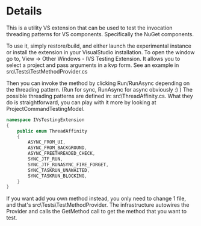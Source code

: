 # Details

This is a utility VS extension that can be used to test the invocation threading patterns for VS components. Specifically the NuGet components.

To use it, simply restore/build, and either launch the experimental instance or install the extension in your VisualStudio installation.
To open the window go to, View -> Other Windows - IVS Testing Extension.
It allows you to select a project and pass arguments in a kvp form. See an example in src\Tests\TestMethodProvider.cs

Then you can invoke the method by clicking Run/RunAsync depending on the threading pattern. (Run for sync, RunAsync for async obviously :) )
The possible threading patterns are defined in: src\ThreadAffinity.cs.
What they do is straightforward, you can play with it more by looking at ProjectCommandTestingModel.

```cs
namespace IVsTestingExtension
{
    public enum ThreadAffinity
    {
        ASYNC_FROM_UI,
        ASYNC_FROM_BACKGROUND,
        ASYNC_FREETHREADED_CHECK,
        SYNC_JTF_RUN,
        SYNC_JTF_RUNASYNC_FIRE_FORGET,
        SYNC_TASKRUN_UNAWAITED,
        SYNC_TASKRUN_BLOCKING,
    }
}
```

If you want add you own method instead, you only need to change 1 file, and that's src\Tests\TestMethodProvider.
The infrastructure autowires the Provider and calls the GetMethod call to get the method that you want to test.
